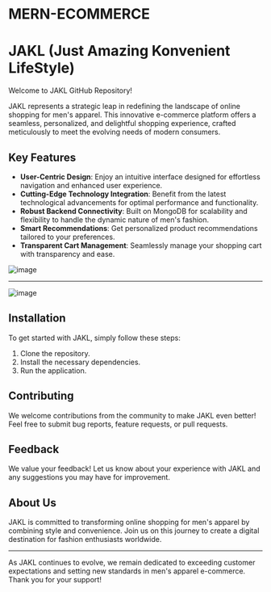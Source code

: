 # MERN-ECOMMERCE

# JAKL (Just Amazing Konvenient LifeStyle)

Welcome to JAKL GitHub Repository!

JAKL represents a strategic leap in redefining the landscape of online shopping for men's apparel. This innovative e-commerce platform offers a seamless, personalized, and delightful shopping experience, crafted meticulously to meet the evolving needs of modern consumers.

## Key Features

- **User-Centric Design**: Enjoy an intuitive interface designed for effortless navigation and enhanced user experience.
- **Cutting-Edge Technology Integration**: Benefit from the latest technological advancements for optimal performance and functionality.
- **Robust Backend Connectivity**: Built on MongoDB for scalability and flexibility to handle the dynamic nature of men's fashion.
- **Smart Recommendations**: Get personalized product recommendations tailored to your preferences.
- **Transparent Cart Management**: Seamlessly manage your shopping cart with transparency and ease.

![image](https://github.com/Likhith-BlueLotus/MERN_ECOMMERCE/assets/148641690/17b6038e-ad55-4ebe-ac39-529100f7697c)

-----------------------------------------------------------------------------------------------------------------------

![image](https://github.com/Likhith-BlueLotus/MERN_ECOMMERCE/assets/148641690/76092462-b63b-49d5-a692-fa91766098a6)

## Installation

To get started with JAKL, simply follow these steps:

1. Clone the repository.
2. Install the necessary dependencies.
3. Run the application.

## Contributing

We welcome contributions from the community to make JAKL even better! Feel free to submit bug reports, feature requests, or pull requests.

## Feedback

We value your feedback! Let us know about your experience with JAKL and any suggestions you may have for improvement.

## About Us

JAKL is committed to transforming online shopping for men's apparel by combining style and convenience. Join us on this journey to create a digital destination for fashion enthusiasts worldwide.

--------------------------------------------------------------------------------------------------------------------------------

As JAKL continues to evolve, we remain dedicated to exceeding customer expectations and setting new standards in men's apparel e-commerce. Thank you for your support!

